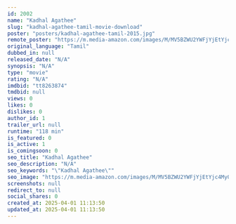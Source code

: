 ```yaml
---
id: 2002
name: "Kadhal Agathee"
slug: "kadhal-agathee-tamil-movie-download"
poster: "posters/kadhal-agathee-tamil-2015.jpg"
remote_poster: "https://m.media-amazon.com/images/M/MV5BZWU2YWFjYjEtYjc4My00MGZiLWIxNTItZmJmNDRhMWU5NmNkXkEyXkFqcGdeQXVyNTM0MDc1ODE@._V1_SX300.jpg"
original_language: "Tamil"
dubbed_in: null
released_date: "N/A"
synopsis: "N/A"
type: "movie"
rating: "N/A"
imdbid: "tt8263874"
tmdbid: null
views: 0
likes: 0
dislikes: 0
author_id: 1
trailer_url: null
runtime: "118 min"
is_featured: 0
is_active: 1
is_comingsoon: 0
seo_title: "Kadhal Agathee"
seo_description: "N/A"
seo_keywords: "\"Kadhal Agathee\""
seo_image: "https://m.media-amazon.com/images/M/MV5BZWU2YWFjYjEtYjc4My00MGZiLWIxNTItZmJmNDRhMWU5NmNkXkEyXkFqcGdeQXVyNTM0MDc1ODE@._V1_SX300.jpg"
screenshots: null
redirect_to: null
social_shares: 0
created_at: 2025-04-01 11:13:50
updated_at: 2025-04-01 11:13:50
---
```


